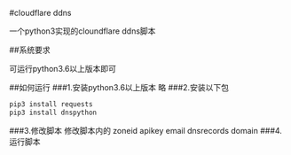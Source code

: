#cloudflare ddns

一个python3实现的cloundflare ddns脚本

##系统要求

可运行python3.6以上版本即可

##如何运行
###1.安装python3.6以上版本
略
###2.安装以下包
```bash
pip3 install requests
pip3 install dnspython
```
###3.修改脚本
修改脚本内的 zoneid apikey email dnsrecords domain
###4.运行脚本
